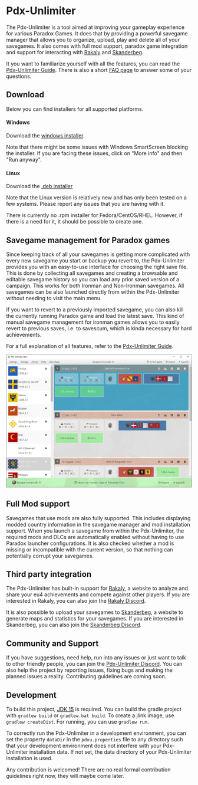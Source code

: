 # Pdx-Unlimiter

The Pdx-Unlimiter is a tool aimed at improving your gameplay experience for various Paradox Games.
It does that by providing a powerful savegame manager that allows
you to organize, upload, play and delete all of your savegames.
It also comes with full mod support, paradox game integration
and support for interacting with [Rakaly](https://rakaly.com) and [Skanderbeg](https://skanderbeg.pm).

It you want to familiarize yourself with all the features, you can
read the [Pdx-Unlimiter Guide](https://github.com/crschnick/pdx_unlimiter/blob/master/docs/GUIDE.md).
There is also a short [FAQ page](https://github.com/crschnick/pdx_unlimiter/blob/master/docs/faq.md)
to answer some of your questions.

## Download

Below you can find installers for all supported platforms.

#### Windows

Download the
[windows installer](https://github.com/crschnick/pdxu_launcher/releases/latest/download/pdxu_installer-windows.msi).

Note that there might be some issues with Windows SmartScreen blocking the installer.
If you are facing these issues, click on "More info" and then "Run anyway".

#### Linux

Download the
[.deb installer](https://github.com/crschnick/pdxu_launcher/releases/latest/download/pdxu_installer-linux.deb)

Note that the Linux version is relatively new and has only been tested on a few systems.
Please report any issues that you are having with it.

There is currently no .rpm installer for Fedora/CentOS/RHEL.
However, if there is a need for it, it should be possible to create one.

## Savegame management for Paradox games

Since keeping track of all your savegames is getting more complicated
with every new savegame you start or backup you revert to,
the Pdx-Unlimiter provides you with an easy-to-use interface for choosing the right save file.
This is done by collecting all savegames and creating a browsable and editable
savegame history so you can load any prior saved version of a campaign. 
This works for both Ironman and Non-Ironman savegames.
All savegames can be also launched directly from
within the Pdx-Unlimiter without needing to visit the main menu.

If you want to revert to a previously imported savegame,
you can also kill the currently running Paradox game and load the latest save.
This kind of manual savegame management for ironman games allows you to easily revert to previous saves,
i.e. to savescum, which is kinda necessary for hard achievements.

For a full explanation of all features, refer to the
[Pdx-Unlimiter Guide](https://github.com/crschnick/pdx_unlimiter/blob/master/docs/GUIDE.md).

![Example](docs/screenshot.png)

## Full Mod support

Savegames that use mods are also fully supported.
This includes displaying modded country information in the savegame manager and mod installation support.
When you launch a savegame from within the Pdx-Unlimiter, the required mods and DLCs are automatically
enabled without having to use Paradox launcher configurations.
It is also checked whether a mod is missing or incompatible with the current version,
so that nothing can potentially corrupt your savegames.

## Third party integration

The Pdx-Unlimiter has built-in support for [Rakaly](https://rakaly.com),
a website to analyze and share your eu4 achievements and compete against other players.
If you are interested in Rakaly, you can also join the [Rakaly Discord](https://discord.gg/WMJPnvSe).

It is also possible to upload your savegames to [Skanderbeg](https://skanderbeg.pm),
a website to generate maps and statistics for your savegames.
If you are interested in Skanderbeg, you can also join the [Skanderbeg Discord](https://discord.gg/uzkMPjc).

## Community and Support

If you have suggestions, need help, run into any issues or just want to talk to other friendly people,
you can join the [Pdx-Unlimiter Discord](https://discord.gg/afErBW9Z).
You can also help the project by reporting issues, fixing bugs and making the planned issues a reality.
Contributing guidelines are coming soon. 

## Development

To build this project, [JDK 15](https://openjdk.java.net/projects/jdk/15/) is required.
You can build the gradle project with `gradlew build` or `gradlew.bat build`.
To create a jlink image, use `gradlew createDist`.
For running, you can use `gradlew run`.

To correctly run the Pdx-Unlimiter in a development environment,
you can set the property `dataDir` in the `pdxu.properties` file to any directory such that your development
environment does not interfere with your Pdx-Unlimiter installation data.
If not set, the data directory of your Pdx-Unlimiter installation is used.

Any contribution is welcomed!
There are no real formal contribution guidelines right now, they will maybe come later.
